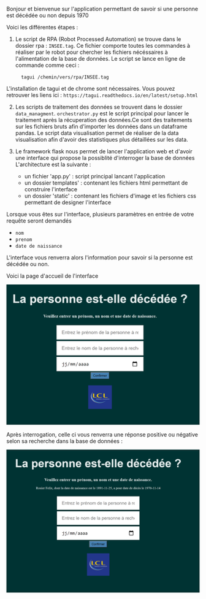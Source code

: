 Bonjour et bienvenue sur l'application permettant de savoir si une personne est décédée ou non depuis 1970

Voici les différentes étapes :

1. Le script de RPA (Robot Processed Automation) se trouve dans le dossier rpa : `INSEE.tag`. Ce fichier comporte toutes les commandes à réaliser par le robot pour chercher les fichiers nécéssaires à l'alimentation de la base de données.
Le script se lance en ligne de commande comme ceci :
   
         tagui /chemin/vers/rpa/INSEE.tag



L'installation de tagui et de chrome sont nécessaires. Vous pouvez retrouver les liens ici : `https://tagui.readthedocs.io/en/latest/setup.html`


2. Les scripts de traitement des données se trouvent dans le dossier `data_managment`. `orchestrator.py` est le script principal pour lancer le traitement après la récuperation des données.Ce sont des traitements sur les fichiers bruts afin d'importer les données dans un dataframe pandas.
Le script data visualisation permet de réaliser de la data visualisation afin d'avoir des statistiques plus détaillées sur les data.
   

3. Le framework flask nous permet de lancer l'application web et d'avoir une interface qui propose la possiblité d'interroger la base de données
L'architecture est la suivante :
   
   * un fichier 'app.py' : script principal lancant l'application
   * un dossier templates' : contenant les fichiers html permettant de construire l'interface
   * un dossier 'static' : contenant les fichiers d'image et les fichiers css permettant de designer l'interface
    

Lorsque vous êtes sur l'interface, plusieurs paramètres en entrée de votre requête seront demandés
* `nom`
* `prenom`
* `date de naissance`

L'interface vous renverra alors l'information pour savoir si la personne est décédée ou non.

Voici la page d'accueil de l'interface

![alt text](./data_managment/data_folder/accueil.PNG)

Après interrogation, celle ci vous renverra une réponse positive ou négative selon sa recherche dans la base de données : 

![alt text](./data_managment/data_folder/deces.PNG)